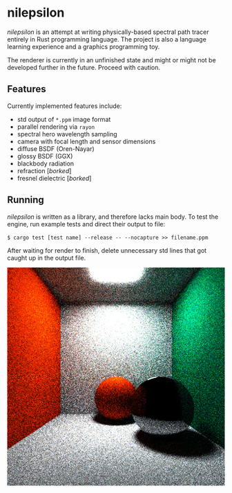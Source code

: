 # nilepsilon

_nilepsilon_ is an attempt at writing physically-based spectral path tracer entirely in Rust programming language. The project is also a language learning experience and a graphics programming toy.

The renderer is currently in an unfinished state and might or might not be developed further in the future. Proceed with caution.

## Features

Currently implemented features include:
* std output of `*.ppm` image format
* parallel rendering via `rayon`
* spectral hero wavelength sampling
* camera with focal length and sensor dimensions
* diffuse BSDF (Oren-Nayar)
* glossy BSDF (GGX)
* blackbody radiation
* refraction [*borked*]
* fresnel dielectric [*borked*]

## Running

_nilepsilon_ is written as a library, and therefore lacks main body. To test the engine, run example tests and direct their output to file: 
```
$ cargo test [test name] --release -- --nocapture >> filename.ppm
```
After waiting for render to finish, delete unnecessary std lines that got caught up in the output file.

![Sample](./sampleimage.jpg "Sample image output of `renderer_cornell_2` test")
